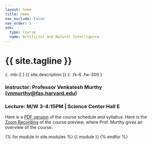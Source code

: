 ```yaml
---
layout: home
title: Home
nav_exclude: false
nav_order: 1
seo:
  type: Course
  name: Artificial and Natural Intelligence
---
```


# {{ site.tagline }}
{: .mb-2 }
{{ site.description }}
{: .fs-6 .fw-300 }

### Instructor: Professor Venkatesh Murthy  ([vnmurthy@fas.harvard.edu](mailto:vnmurthy@fas.harvard.edu))
### Lecture: M/W 3-4:15PM | Science Center Hall E

Here is a [PDF version](https://canvas.harvard.edu/files/14152907/download?download_frd=1) of the course schedule and syllabus.
Here is the [Zoom Recording](https://harvard.hosted.panopto.com/Panopto/Pages/Viewer.aspx?id=ea20130f-9f05-40ee-835b-ae1d0145500a) of the course preview, where Prof. Murthy gives an overview of the course.

{% for module in site.modules %}
{{ module }}
{% endfor %}
